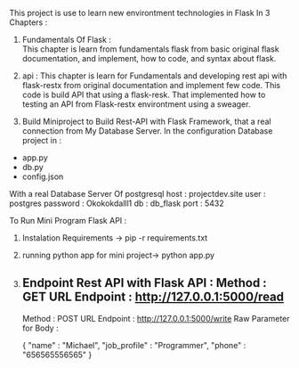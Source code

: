 This project is use to learn new environtment technologies in Flask In 3 Chapters : 
1. Fundamentals Of Flask :  
    This chapter is learn from fundamentals flask from basic original flask documentation, and implement, how to code, and syntax about flask. 

2. api : 
    This chapter is learn for Fundamentals and developing rest api with flask-restx from original documentation and implement few code. This code is build API that using a flask-resk. That implemented how to testing an API from Flask-restx environtment using a sweager. 

3. Build Miniproject to Build Rest-API with Flask Framework, that a real connection from My Database Server. 
In the configuration Database project in : 
- app.py
- db.py 
- config.json

With a real Database Server Of postgresql
host : projectdev.site
user : postgres
password : Okokokdalll1
db : db_flask
port : 5432

To Run Mini Program Flask API : 
1. Instalation Requirements -> pip -r requirements.txt
2. running python app for mini project-> python app.py 
3. Endpoint Rest API with Flask API : 
    Method : GET 
    URL Endpoint : http://127.0.0.1:5000/read
    -------------------------------------------------
    Method : POST 
    URL Endpoint : http://127.0.0.1:5000/write
    Raw Parameter for Body : 

    {
    "name" : "Michael", 
    "job_profile" : "Programmer", 
    "phone" : "656565556565"
    }
